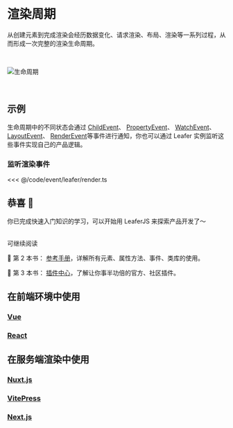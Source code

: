 # 渲染周期

从创建元素到完成渲染会经历数据变化、请求渲染、布局、渲染等一系列过程，从而形成一次完整的渲染生命周期。

<br/>

![生命周期](/svg/render_life.svg)

<br/>

## 示例

生命周期中的不同状态会通过 [ChildEvent](/reference/event/basic/Child)、 [PropertyEvent](/reference/event/basic/Property)、 [WatchEvent](/reference/event/basic/Watch)、 [LayoutEvent](/reference/event/basic/Layout)、 [RenderEvent](/reference/event/basic/Render)等事件进行通知，你也可以通过 Leafer 实例监听这些事件实现自己的产品逻辑。

### 监听渲染事件

<<< @/code/event/leafer/render.ts

## 恭喜 🎉

你已完成快速入门知识的学习，可以开始用 LeaferJS 来探索产品开发了～

<br/>
可继续阅读

🍉 第 2 本书： [参考手册](/reference/)，详解所有元素、属性方法、事件、类库的使用。

🍊 第 3 本书： [插件中心](/plugin/)，了解让你事半功倍的官方、社区插件。

## 在前端环境中使用

### [Vue](/guide/framework/vue/)

### [React](/guide/framework/react/)

## 在服务端渲染中使用

### [Nuxt.js](/guide/framework/nuxt/)

### [VitePress](/guide/framework/vitepress/)

### [Next.js](/guide/framework/next/)
